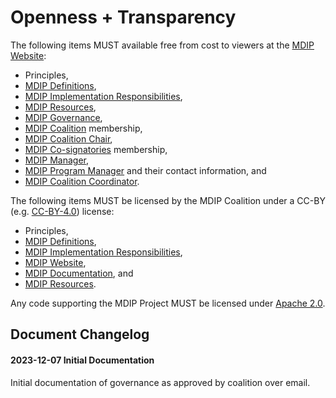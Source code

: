 # Openness + Transparency

The following items MUST available free from cost to viewers at the [MDIP Website](../definitions.md#mdip_website):

- Principles,
- [MDIP Definitions](../definitions.md),
- [MDIP Implementation Responsibilities](../definitions.md#mdip_implementation_responsibilities),
- [MDIP Resources](../definitions.md#mdip_resources),
- [MDIP Governance](../definitions.md#mdip_governance),
- [MDIP Coalition](../governance.md/#mdip-coalition) membership,
- [MDIP Coalition Chair](../governance.md/#mdip-coalition-chair),
- [MDIP Co-signatories](../governance.md/#mdip-co-signatories) membership,
- [MDIP Manager](../governance.md/#mdip-manager),
- [MDIP Program Manager](../governance.md/#mdip-program-manager) and their contact information, and
- [MDIP Coalition Coordinator](../governance.md/#mdip-coalition-coordinator).

The following items MUST be licensed by the MDIP Coalition under a CC-BY (e.g. [CC-BY-4.0](https://creativecommons.org/licenses/by/4.0/)) license:

- Principles,
- [MDIP Definitions](../definitions.md),
- [MDIP Implementation Responsibilities](../definitions.md#mdip_implementation_responsibilities),
- [MDIP Website](../definitions.md#mdip_website),
- [MDIP Documentation](../definitions.md#mdip_documentation), and
- [MDIP Resources](../definitions.md#mdip_resources).

Any code supporting the MDIP Project MUST be licensed under [Apache 2.0](https://www.apache.org/licenses/LICENSE-2.0).

## Document Changelog

#### 2023-12-07 Initial Documentation

Initial documentation of governance as approved by coalition over email.
